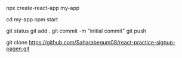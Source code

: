 npx create-react-app my-app

cd my-app
npm start

git status
git add .
git commit -m "initial commit"
git push

git clone https://github.com/Saharabegum08/react-practice-signup-pagen.git